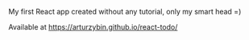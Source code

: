 My first React app created without any tutorial, only my smart head =)

Available at https://arturzybin.github.io/react-todo/